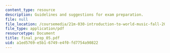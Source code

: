 ```yaml
---
content_type: resource
description: Guidelines and suggestions for exam preparation.
file: null
file_location: /coursemedia/21m-030-introduction-to-world-music-fall-2006/a1ed5769e5b16749e4f0fd7754a90822_final_prep_05.pdf
file_type: application/pdf
resourcetype: Document
title: final_prep_05.pdf
uid: a1ed5769-e5b1-6749-e4f0-fd7754a90822
---
```


